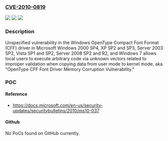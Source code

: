 ### [CVE-2010-0819](https://cve.mitre.org/cgi-bin/cvename.cgi?name=CVE-2010-0819)
![](https://img.shields.io/static/v1?label=Product&message=n%2Fa&color=blue)
![](https://img.shields.io/static/v1?label=Version&message=n%2Fa&color=blue)
![](https://img.shields.io/static/v1?label=Vulnerability&message=n%2Fa&color=brighgreen)

### Description

Unspecified vulnerability in the Windows OpenType Compact Font Format (CFF) driver in Microsoft Windows 2000 SP4, XP SP2 and SP3, Server 2003 SP2, Vista SP1 and SP2, Server 2008 SP2 and R2, and Windows 7 allows local users to execute arbitrary code via unknown vectors related to improper validation when copying data from user mode to kernel mode, aka "OpenType CFF Font Driver Memory Corruption Vulnerability."

### POC

#### Reference
- https://docs.microsoft.com/en-us/security-updates/securitybulletins/2010/ms10-037

#### Github
No PoCs found on GitHub currently.

